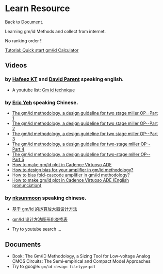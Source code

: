 # Learn Resource 

Back to [Document](Readme.md).

Learning gm/id Methods and collect from internet.

No ranking order !!

[Tutorial: Quick start gm/id Calculator](https://youtu.be/4sbCtTHqbB8)

## Videos

### by [Hafeez KT](https://www.youtube.com/@hafeezkt) and [David Parent](https://www.youtube.com/@davidwparent) speaking english.
+ A youtube list: [Gm id technique](https://www.youtube.com/watch?v=wqk1rE_aVW8&list=PLRAVqf8xeQKo8GPLnm0Xrpp7KUgFx1Bg-)

### by [Eric Yeh](https://www.youtube.com/@ericyeh3787/videos) speaking Chinese.
+ [The gm/id methodology, a design guideline for two stage miller OP--Part 1](https://www.youtube.com/watch?v=horLp7FMTeA)
+ [The gm/id methodology, a design guideline for two stage miller OP--Part 2](https://www.youtube.com/watch?v=cKIslJugMZ8)
+ [The gm/id methodology, a design guideline for two stage miller OP--Part 3](https://www.youtube.com/watch?v=e3RTIQOp1Nw)
+ [The gm/id methodology, a design guideline for two-stage miller OP--Part 4](https://www.youtube.com/watch?v=YDXqvaYmceY)
+ [The gm/id methodology, a design guideline for two-stage miller OP--Part 5](https://www.youtube.com/watch?v=Qu98_9kA4Cg)
+ [How to make gm/id plot in Cadence Virtuoso ADE](https://www.youtube.com/watch?v=TlsV_4m8LE0)
+ [How to design bias for your amplifier in gm/id methodology?](https://www.youtube.com/watch?v=vngAxZ4CFi8)
+ [How to bias fold-cascode amplifier in gm/id methodology?](https://www.youtube.com/watch?v=_E-8AtA2ho0)
+ [How to make gm/id plot in Cadence Virtuoso ADE (English pronunciation)](https://www.youtube.com/watch?v=D2DQzVb8rXU)

### by [nksunmoon](https://space.bilibili.com/23086025) speaking chinese.
+ [基于 gm/Id 的运算放大器设计方法](https://www.bilibili.com/video/BV1wf4y1J7Kz/)
+ [gm/Id 设计方法图形化查找表](https://www.bilibili.com/video/BV1df4y177kB)

+ Try to youtube search ...

## Documents
+ Book: The Gm/ID Methodology, a Sizing Tool for Low-voltage Analog CMOS Circuits: The Semi-empirical and Compact Model Approaches
+ Try to google: `gm/id design filetype:pdf`